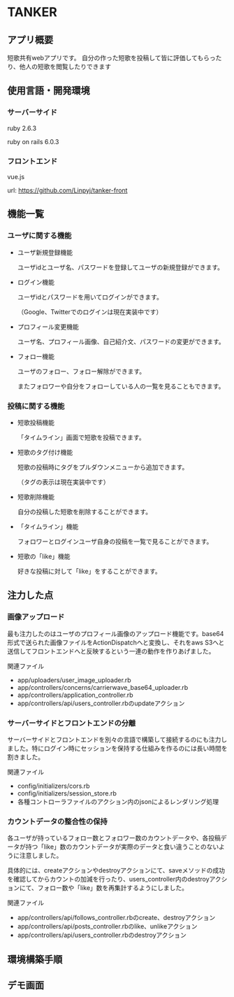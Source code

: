 # TANKER

## アプリ概要
短歌共有webアプリです。
自分の作った短歌を投稿して皆に評価してもらったり、他人の短歌を閲覧したりできます

## 使用言語・開発環境
### サーバーサイド
ruby 2.6.3 

ruby on rails 6.0.3

### フロントエンド
vue.js  

url: https://github.com/Linpyj/tanker-front

## 機能一覧
### ユーザに関する機能
- ユーザ新規登録機能

  ユーザidとユーザ名、パスワードを登録してユーザの新規登録ができます。
- ログイン機能

  ユーザidとパスワードを用いてログインができます。
  
  （Google、Twitterでのログインは現在実装中です）
- プロフィール変更機能

  ユーザ名、プロフィール画像、自己紹介文、パスワードの変更ができます。
 
- フォロー機能

  ユーザのフォロー、フォロー解除ができます。
  
  またフォロワーや自分をフォローしている人の一覧を見ることもできます。

### 投稿に関する機能
- 短歌投稿機能

  「タイムライン」画面で短歌を投稿できます。
- 短歌のタグ付け機能

  短歌の投稿時にタグをプルダウンメニューから追加できます。
  
  （タグの表示は現在実装中です）
- 短歌削除機能

  自分の投稿した短歌を削除することができます。
- 「タイムライン」機能

  フォロワーとログインユーザ自身の投稿を一覧で見ることができます。
- 短歌の「like」機能

  好きな投稿に対して「like」をすることができます。

## 注力した点
### 画像アップロード
最も注力したのはユーザのプロフィール画像のアップロード機能です。base64形式で送られた画像ファイルをActionDispatchへと変換し、それをaws S3へと送信してフロントエンドへと反映するという一連の動作を作りあげました。

関連ファイル
- app/uploaders/user_image_uploader.rb
- app/controllers/concerns/carrierwave_base64_uploader.rb
- app/controllers/application_controller.rb
- app/controllers/api/users_controller.rbのupdateアクション
### サーバーサイドとフロントエンドの分離
サーバーサイドとフロントエンドを別々の言語で構築して接続するのにも注力しました。特にログイン時にセッションを保持する仕組みを作るのには長い時間を割きました。

関連ファイル
- config/initializers/cors.rb
- config/initializers/session_store.rb
- 各種コントローラファイルのアクション内のjsonによるレンダリング処理
### カウントデータの整合性の保持
各ユーザが持っているフォロー数とフォロワー数のカウントデータや、各投稿データが持つ「like」数のカウントデータが実際のデータと食い違うことのないように注意しました。

具体的には、createアクションやdestroyアクションにて、saveメソッドの成功を確認してからカウントの加減を行ったり、users_controller内のdestroyアクションにて、フォロー数や「like」数を再集計するようにしました。

関連ファイル
- app/controllers/api/follows_controller.rbのcreate、destroyアクション
- app/controllers/api/posts_controller.rbのlike、unlikeアクション
- app/controllers/api/users_controller.rbのdestroyアクション
## 環境構築手順

## デモ画面



